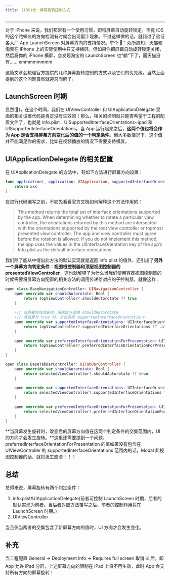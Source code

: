```yaml
---
title: ⌈iOS⌋统一屏幕旋转控制方式
---
```


---
对于 iPhone 来说，我们都常有一个使用习惯，即将屏幕自动旋转锁定，毕竟 iOS 的这个陀螺仪的方向检测有时候会出现蜜汁现象。不过这样做的话，就错过了验证各大厂 App LaunchScreen 对屏幕方向的支持情况。举个 🌰：众所周知，天猫和淘宝在 iPhone 上的实际使用中只支持横屏。但如果你把屏幕自动旋转锁定关闭，然后将你的 iPhone 横屏，会发现淘宝的 LaunchScreen 也“躺”下了，而天猫没有...... emmmmmmmm

这篇文章会梳理官方提供的几种屏幕旋转控制的方式以及它们的优先级，当然上面提到的这个问题自然就迎刃而解了。
<!-- more -->

## LaunchScreen 时期

显然(👀)，在这个时间，我们在 UIViewController 和 UIApplicationDelegate 里面的相关设置代码是肯定没有生效的！那么，相关的控制就只能寄希望于工程的配置文件了，也就是 info.plist：UISupportedInterfaceOrientations~ipad 和 UISupportedInterfaceOrientations。当 App 运行起来之后，**这两个值也将会作为 App 是否支持屏幕方向变化后的值的一个判定条件**。但大多数情况下，这个值并不能满足你的需求，比如在视频播放的情况下需要支持横屏。

## UIApplicationDelegate 的相关配置

在 UIApplicationDelegate 的方法中，有如下方法进行屏幕方向设置：

```swift
func application(_ application: UIApplication, supportedInterfaceOrientationsFor window: UIWindow?) -> UIInterfaceOrientationMask { 
    return xxx
}
```

在进行代码编写之前，不妨先看看官方文档如何解释这个方法作用的：

> This method returns the total set of interface orientations supported by the app. When determining whether to rotate a particular view controller, the orientations returned by this method are intersected with the orientations supported by the root view controller or topmost presented view controller. The app and view controller must agree before the rotation is allowed.
If you do not implement this method, the app uses the values in the UIInterfaceOrientation key of the app’s Info.plist as the default interface orientations.

我们除了能从中得出此方法的默认实现就是返回 info.plist 的值外，还引出了**另外一个屏幕方向判定条件：视图根控制器和顶层视图控制器的 presentedViewController**，这也就解释了为什么当我们使用容器视图控制器的时候需要将屏幕方向配置的相关方法的调用传递给对应的子控制器，就像这样：
```swift
open class BaseNavigationController: UINavigationController {
    open override var shouldAutorotate: Bool {
        return topViewController?.shouldAutorotate ?? true
    }
    
    /// 当屏幕方向改变时，系统首先调用 shouldAutorotate
    /// 其结果为 true 时，才会调用 supportedInterfaceOrientations
    open override var supportedInterfaceOrientations: UIInterfaceOrientationMask {
        return topViewController?.supportedInterfaceOrientations ?? .all
    }
    
    open override var preferredInterfaceOrientationForPresentation: UIInterfaceOrientation {
        return topViewController?.preferredInterfaceOrientationForPresentation ?? .portrait
    }
}

open class BaseTabBarController: UITabBarController {    
    open override var shouldAutorotate: Bool {
        return selectedViewController?.shouldAutorotate ?? true
    }
    
    open override var supportedInterfaceOrientations: UIInterfaceOrientationMask {
        return selectedViewController?.supportedInterfaceOrientations ?? .all
    }
    
    open override var preferredInterfaceOrientationForPresentation: UIInterfaceOrientation {
        return selectedViewController?.preferredInterfaceOrientationForPresentation
    }
}

```
**当屏幕发生旋转时，改变后的屏幕方向值在这两个判定条件的交集范围内，UI 的方向才会发生旋转。**这里还需要提到一个问题，preferredInterfaceOrientationForPresentation 的值如果没有包含在 UIViewController 的 supportedInterfaceOrientations 范围内的话，Modal 此视图控制器的话，就将发生崩溃！！！

## 总结

总得来说，屏幕旋转有两个判定条件：

1. info.plist/UIApplicationDelegate(前者可控制 LaunchScreen 时期，后者的默认实现为前者。当后者对应方法覆写之后，前者的控制作用只在 LaunchScreen 时期。)
2. UIViewController

当且仅当两者的交集包含了新屏幕方向的值时，UI 方向才会发生变化。

## 补充
当工程配置 General -> Deployment Info -> Requires full screen 取消 ☑️ 后，即 App 允许 iPad 分屏，上述屏幕方向的限制在 iPad 上将不再生效，此时 App 会支持所有方向的屏幕旋转！ 
